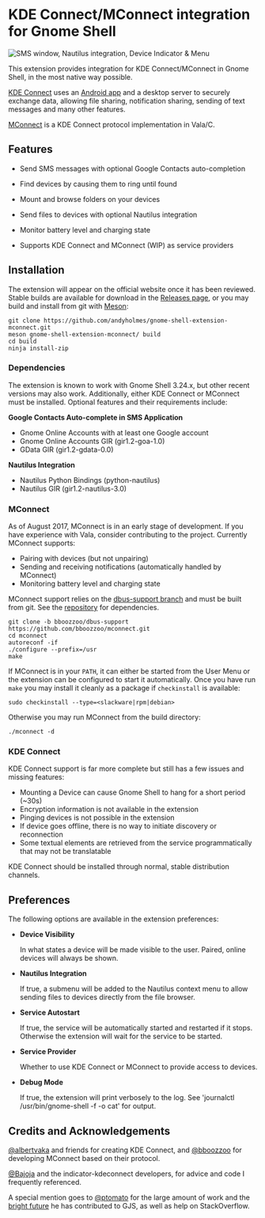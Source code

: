 # KDE Connect/MConnect integration for Gnome Shell

![SMS window, Nautilus integration, Device Indicator & Menu][screenshot]

This extension provides integration for KDE Connect/MConnect in Gnome Shell,
in the most native way possible.

[KDE Connect](https://community.kde.org/KDEConnect) uses an
[Android app](https://play.google.com/store/apps/details?id=org.kde.kdeconnect_tp)
and a desktop server to securely exchange data, allowing file sharing,
notification sharing, sending of text messages and many other features.

[MConnect](https://github.com/bboozzoo/mconnect) is a KDE Connect protocol
implementation in Vala/C.

## Features

* Send SMS messages with optional Google Contacts auto-completion
  
* Find devices by causing them to ring until found

* Mount and browse folders on your devices

* Send files to devices with optional Nautilus integration

* Monitor battery level and charging state

* Supports KDE Connect and MConnect (WIP) as service providers


## Installation

The extension will appear on the official website once it has been reviewed.
Stable builds are available for download in the [Releases page][releases], or
you may build and install from git with [Meson](http://mesonbuild.com):

    git clone https://github.com/andyholmes/gnome-shell-extension-mconnect.git
    meson gnome-shell-extension-mconnect/ build
    cd build
    ninja install-zip
    
    
### Dependencies

The extension is known to work with Gnome Shell 3.24.x, but other recent
versions may also work. Additionally, either KDE Connect or MConnect must be
installed. Optional features and their requirements include:

**Google Contacts Auto-complete in SMS Application**
* Gnome Online Accounts with at least one Google account
* Gnome Online Accounts GIR (gir1.2-goa-1.0)
* GData GIR (gir1.2-gdata-0.0)

**Nautilus Integration**
* Nautilus Python Bindings (python-nautilus)
* Nautilus GIR (gir1.2-nautilus-3.0)


### MConnect

As of August 2017, MConnect is in an early stage of development. If you have
experience with Vala, consider contributing to the project. Currently MConnect
supports:

* Pairing with devices (but not unpairing)
* Sending and receiving notifications (automatically handled by MConnect)
* Monitoring battery level and charging state

MConnect support relies on the [dbus-support branch][dbus-support] and must be
built from git. See the [repository][dbus-support] for dependencies.

    git clone -b bboozzoo/dbus-support https://github.com/bboozzoo/mconnect.git
    cd mconnect
    autoreconf -if 
    ./configure --prefix=/usr
    make
    
If MConnect is in your `PATH`, it can either be started from the User Menu or
the extension can be configured to start it automatically. Once you have run
`make` you may install it cleanly as a package if `checkinstall` is available:

    sudo checkinstall --type=<slackware|rpm|debian>
    
Otherwise you may run MConnect from the build directory:

    ./mconnect -d
    

### KDE Connect

KDE Connect support is far more complete but still has a few issues and missing
features:

* Mounting a Device can cause Gnome Shell to hang for a short period (~30s)
* Encryption information is not available in the extension
* Pinging devices is not possible in the extension
* If device goes offline, there is no way to initiate discovery or reconnection
* Some textual elements are retrieved from the service programmatically that
  may not be translatable

KDE Connect should be installed through normal, stable distribution channels.
    

## Preferences

The following options are available in the extension preferences:

* **Device Visibility**

    In what states a device will be made visible to the user. Paired, online
    devices will always be shown.
    
* **Nautilus Integration**

    If true, a submenu will be added to the Nautilus context menu to allow
    sending files to devices directly from the file browser.

* **Service Autostart**

    If true, the service will be automatically started and restarted if it
    stops. Otherwise the extension will wait for the service to be started.

* **Service Provider**

    Whether to use KDE Connect or MConnect to provide access to devices.
    
* **Debug Mode**
    
    If true, the extension will print verbosely to the log. See 'journalctl
    /usr/bin/gnome-shell -f -o cat' for output.
    
    
## Credits and Acknowledgements

[@albertvaka][albertvaka] and friends for creating KDE Connect, and
[@bboozzoo][bboozzoo] for developing MConnect based on their protocol.

[@Bajoja][Bajoja] and the indicator-kdeconnect developers, for advice and code
I frequently referenced.

A special mention goes to [@ptomato][ptomato] for the large amount of work and
the [bright future][bright-future] he has contributed to GJS, as well as help
on StackOverflow.

[screenshot]: https://raw.githubusercontent.com/andyholmes/gnome-shell-extension-mconnect/master/extra/screenshot.png
[releases]: https://github.com/andyholmes/gnome-shell-extension-mconnect/releases
[dbus-support]: https://github.com/bboozzoo/mconnect/tree/bboozzoo/dbus-support
[albertvaka]: https://github.com/albertvaka
[bboozzoo]: https://github.com/bboozzoo
[Bajoja]: https://github.com/Bajoja
[ptomato]: https://github.com/ptomato
[bright-future]: https://ptomato.wordpress.com/2017/07/30/modern-javascript-in-gnome-guadec-2017-talk/

